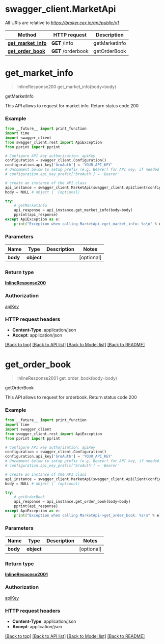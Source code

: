 # swagger_client.MarketApi

All URIs are relative to *https://broker.cex.io/api/public/v1*

Method | HTTP request | Description
------------- | ------------- | -------------
[**get_market_info**](MarketApi.md#get_market_info) | **GET** /info | getMarketInfo
[**get_order_book**](MarketApi.md#get_order_book) | **GET** /orderbook | getOrderBook


# **get_market_info**
> InlineResponse200 get_market_info(body=body)

getMarketInfo

This API allows to request for market info.  Return status code 200

### Example
```python
from __future__ import print_function
import time
import swagger_client
from swagger_client.rest import ApiException
from pprint import pprint

# Configure API key authorization: apiKey
configuration = swagger_client.Configuration()
configuration.api_key['broAuth'] = 'YOUR_API_KEY'
# Uncomment below to setup prefix (e.g. Bearer) for API key, if needed
# configuration.api_key_prefix['broAuth'] = 'Bearer'

# create an instance of the API class
api_instance = swagger_client.MarketApi(swagger_client.ApiClient(configuration))
body = NULL # object |  (optional)

try:
    # getMarketInfo
    api_response = api_instance.get_market_info(body=body)
    pprint(api_response)
except ApiException as e:
    print("Exception when calling MarketApi->get_market_info: %s\n" % e)
```

### Parameters

Name | Type | Description  | Notes
------------- | ------------- | ------------- | -------------
 **body** | **object**|  | [optional] 

### Return type

[**InlineResponse200**](InlineResponse200.md)

### Authorization

[apiKey](../README.md#apiKey)

### HTTP request headers

 - **Content-Type**: application/json
 - **Accept**: application/json

[[Back to top]](#) [[Back to API list]](../README.md#documentation-for-api-endpoints) [[Back to Model list]](../README.md#documentation-for-models) [[Back to README]](../README.md)

# **get_order_book**
> InlineResponse2001 get_order_book(body=body)

getOrderBook

This API allows to request for orderbook.  Return status code 200

### Example
```python
from __future__ import print_function
import time
import swagger_client
from swagger_client.rest import ApiException
from pprint import pprint

# Configure API key authorization: apiKey
configuration = swagger_client.Configuration()
configuration.api_key['broAuth'] = 'YOUR_API_KEY'
# Uncomment below to setup prefix (e.g. Bearer) for API key, if needed
# configuration.api_key_prefix['broAuth'] = 'Bearer'

# create an instance of the API class
api_instance = swagger_client.MarketApi(swagger_client.ApiClient(configuration))
body = NULL # object |  (optional)

try:
    # getOrderBook
    api_response = api_instance.get_order_book(body=body)
    pprint(api_response)
except ApiException as e:
    print("Exception when calling MarketApi->get_order_book: %s\n" % e)
```

### Parameters

Name | Type | Description  | Notes
------------- | ------------- | ------------- | -------------
 **body** | **object**|  | [optional] 

### Return type

[**InlineResponse2001**](InlineResponse2001.md)

### Authorization

[apiKey](../README.md#apiKey)

### HTTP request headers

 - **Content-Type**: application/json
 - **Accept**: application/json

[[Back to top]](#) [[Back to API list]](../README.md#documentation-for-api-endpoints) [[Back to Model list]](../README.md#documentation-for-models) [[Back to README]](../README.md)

